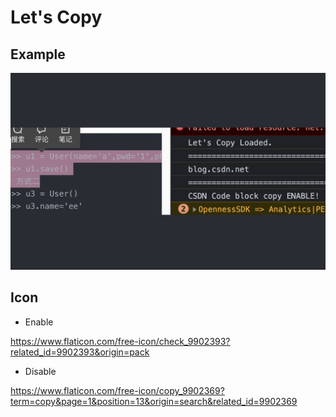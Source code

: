 # Let's Copy

## Example

![](./doc/enable-csdn-code-block.png)

## Icon

- Enable

https://www.flaticon.com/free-icon/check_9902393?related_id=9902393&origin=pack

- Disable

https://www.flaticon.com/free-icon/copy_9902369?term=copy&page=1&position=13&origin=search&related_id=9902369
